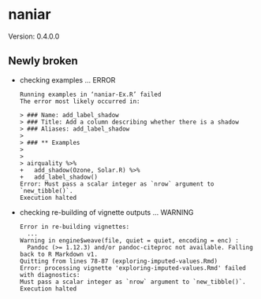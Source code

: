 # naniar

Version: 0.4.0.0

## Newly broken

*   checking examples ... ERROR
    ```
    Running examples in ‘naniar-Ex.R’ failed
    The error most likely occurred in:
    
    > ### Name: add_label_shadow
    > ### Title: Add a column describing whether there is a shadow
    > ### Aliases: add_label_shadow
    > 
    > ### ** Examples
    > 
    > 
    > airquality %>%
    +   add_shadow(Ozone, Solar.R) %>%
    +   add_label_shadow()
    Error: Must pass a scalar integer as `nrow` argument to `new_tibble()`.
    Execution halted
    ```

*   checking re-building of vignette outputs ... WARNING
    ```
    Error in re-building vignettes:
      ...
    Warning in engine$weave(file, quiet = quiet, encoding = enc) :
      Pandoc (>= 1.12.3) and/or pandoc-citeproc not available. Falling back to R Markdown v1.
    Quitting from lines 78-87 (exploring-imputed-values.Rmd) 
    Error: processing vignette 'exploring-imputed-values.Rmd' failed with diagnostics:
    Must pass a scalar integer as `nrow` argument to `new_tibble()`.
    Execution halted
    ```

